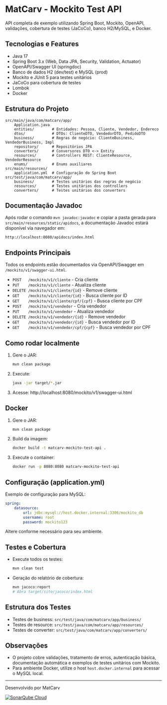 # MatCarv - Mockito Test API

API completa de exemplo utilizando Spring Boot, Mockito, OpenAPI, validações, cobertura de testes (JaCoCo), banco H2/MySQL, e Docker.

## Tecnologias e Features
- Java 17
- Spring Boot 3.x (Web, Data JPA, Security, Validation, Actuator)
- OpenAPI/Swagger UI (springdoc)
- Banco de dados H2 (dev/test) e MySQL (prod)
- Mockito e JUnit 5 para testes unitários
- JaCoCo para cobertura de testes
- Lombok
- Docker

## Estrutura do Projeto
```
src/main/java/com/matcarv/app/
	Application.java
	entities/        # Entidades: Pessoa, Cliente, Vendedor, Endereco
	dtos/            # DTOs: ClienteDTO, VendedorDTO, PedidoDTO
	business/        # Regras de negócio: ClienteBusiness, VendedorBusiness, Impl
	repository/      # Repositórios JPA
	converters/      # Conversores DTO <-> Entity
	resources/       # Controllers REST: ClienteResource, VendedorResource
	enums/           # Enums auxiliares
src/main/resources/
	application.yml  # Configuração do Spring Boot
src/test/java/com/matcarv/app/
	business/        # Testes unitários das regras de negócio
	resources/       # Testes unitários dos controllers
	converters/      # Testes unitários dos converters
```


## Documentação Javadoc
Após rodar o comando `mvn javadoc:javadoc` e copiar a pasta gerada para `src/main/resources/static/apidocs`, a documentação Javadoc estará disponível via navegador em:

```
http://localhost:8080/apidocs/index.html
```

## Endpoints Principais
Todos os endpoints estão documentados via OpenAPI/Swagger em `/mockito/v1/swagger-ui.html`.

- `POST   /mockito/v1/cliente`         - Cria cliente
- `PUT    /mockito/v1/cliente`         - Atualiza cliente
- `DELETE /mockito/v1/cliente/{id}`    - Remove cliente
- `GET    /mockito/v1/cliente/{id}`    - Busca cliente por ID
- `GET    /mockito/v1/cliente/cpf/{cpf}` - Busca cliente por CPF
- `POST   /mockito/v1/vendedor`        - Cria vendedor
- `PUT    /mockito/v1/vendedor`        - Atualiza vendedor
- `DELETE /mockito/v1/vendedor/{id}`   - Remove vendedor
- `GET    /mockito/v1/vendedor/{id}`   - Busca vendedor por ID
- `GET    /mockito/v1/vendedor/cpf/{cpf}` - Busca vendedor por CPF

## Como rodar localmente
1. Gere o JAR:
	 ```sh
	 mvn clean package
	 ```
2. Execute:
	 ```sh
	 java -jar target/*.jar
	 ```
3. Acesse: http://localhost:8080/mockito/v1/swagger-ui.html

## Docker
1. Gere o JAR:
	 ```sh
	 mvn clean package
	 ```
2. Build da imagem:
	 ```sh
	 docker build -t matcarv-mockito-test-api .
	 ```
3. Execute o container:
	 ```sh
	 docker run -p 8080:8080 matcarv-mockito-test-api
	 ```

## Configuração (application.yml)
Exemplo de configuração para MySQL:
```yaml
spring:
	datasource:
		url: jdbc:mysql://host.docker.internal:3306/mockito_db
		username: root
		password: mockito123
```
Altere conforme necessário para seu ambiente.

## Testes e Cobertura
- Execute todos os testes:
	```sh
	mvn clean test
	```
- Geração do relatório de cobertura:
	```sh
	mvn jacoco:report
	# Abra target/site/jacoco/index.html
	```

## Estrutura dos Testes
- Testes de business: `src/test/java/com/matcarv/app/business/`
- Testes de resource: `src/test/java/com/matcarv/app/resources/`
- Testes de converter: `src/test/java/com/matcarv/app/converters/`

## Observações
- O projeto cobre validações, tratamento de erros, autenticação básica, documentação automática e exemplos de testes unitários com Mockito.
- Para ambiente Docker, utilize o host `host.docker.internal` para acessar o MySQL local.

---

Desenvolvido por MatCarv

[![SonarQube Cloud](https://sonarcloud.io/images/project_badges/sonarcloud-light.svg)](https://sonarcloud.io/summary/new_code?id=matcarv-mockito-test-api)
